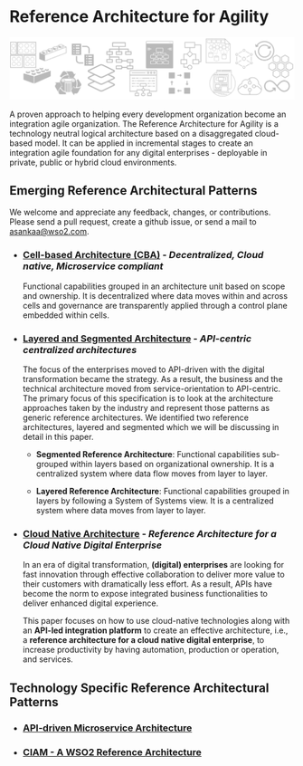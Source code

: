 # Reference Architecture for Agility

![ra banner](/media/ra-banner.png)

A proven approach to helping every development organization become an integration agile organization. The Reference Architecture for Agility is a technology neutral logical architecture based on a disaggregated cloud-based model. It can be applied in incremental stages to create an integration agile foundation for any digital enterprises - deployable in private, public or hybrid cloud environments.

## Emerging Reference Architectural Patterns

We welcome and appreciate any feedback, changes, or contributions. Please send a pull request, create a github issue, or send a mail to asankaa@wso2.com.

+ ### [Cell-based Architecture (CBA)](reference-architecture-cell-based.md) - *Decentralized, Cloud native, Microservice compliant* 
  
  Functional capabilities grouped in an architecture unit based on scope and ownership. It is decentralized where data moves within and across cells and governance are transparently applied through a control plane embedded within cells.

+ ### [Layered and Segmented Architecture](https://github.com/wso2/reference-architecture/blob/master/reference-architecture-layered-segmented.md) -  *API-centric centralized architectures*

  The focus of the enterprises moved to API-driven with the digital transformation became the strategy. As a result, the business and the technical architecture moved from service-orientation to API-centric. The primary focus of this specification is to look at the architecture approaches taken by the industry and represent those patterns as generic reference architectures. We identified two reference architectures, layered and segmented which we will be discussing in detail in this paper.

  * __Segmented Reference Architecture__: Functional capabilities sub-grouped within layers based on organizational ownership. It is a centralized system where data flow moves from layer to layer.
  
  * __Layered Reference Architecture__: Functional capabilities grouped in layers by following a System of Systems view. It is a centralized system where data moves from layer to layer.
  
+ ### [Cloud Native Architecture](https://github.com/wso2/reference-architecture/blob/master/reference-cloud-native-architecture-digital-enterprise.md) - *Reference Architecture for a Cloud Native Digital Enterprise*

  In an era of digital transformation, **(digital) enterprises** are looking for fast innovation through effective collaboration to deliver more value to their customers with dramatically less effort. As a result, APIs have become the norm to expose integrated business functionalities to deliver enhanced digital experience.
  
  This paper focuses on how to use cloud-native technologies along with an **API-led integration platform** to create an effective architecture, i.e., a **reference architecture for a cloud native digital enterprise**, to increase productivity by having automation, production or operation, and services.

## Technology Specific Reference Architectural Patterns

+ ### [API-driven Microservice Architecture](api-driven-microservice-architecture.md)
  
+ ### [CIAM - A WSO2 Reference Architecture](ciam-wso2-reference-architecture.md)
